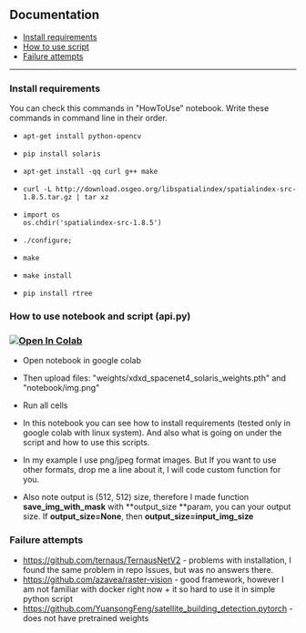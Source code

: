 ## Documentation

- [Install requirements](#install-requirements)
- [How to use script](#how-to-use-script)
- [Failure attempts](#failure-attempts)

---
### Install requirements 

You can check this commands in "HowToUse" notebook. Write these commands in command line in their order.

- ```apt-get install python-opencv```

- ``` pip install solaris  ```

- ```apt-get install -qq curl g++ make ```

- ```curl -L http://download.osgeo.org/libspatialindex/spatialindex-src-1.8.5.tar.gz | tar xz ```

- ```
  import os
  os.chdir('spatialindex-src-1.8.5')
  ```

- ```
  ./configure;
  ```

- ```make ```

- ```make install```

- ```pip install rtree ```

### How to use notebook and script (api.py)

###  [![Open In Colab](https://colab.research.google.com/assets/colab-badge.svg)](https://colab.research.google.com/drive/1BW9XHY59CQcUr7Ya8M2RpHdcO4fi-5Xg#scrollTo=VaCeGwEizhlA)

- Open notebook in google colab 
- Then upload files: "weights/xdxd_spacenet4_solaris_weights.pth" and "notebook/img.png"
- Run all cells

- In this notebook you can see how to install requirements (tested only in google colab with linux system). And also what is going on under the script and how to use this scripts. 
- In my example I use png/jpeg format images. But If you want to use other formats, drop me a line about it, I will code custom function for you.
- Also note output is (512, 512) size, therefore I made function **save_img_with_mask** with **output_size **param, you can your output size. If **output_size=None**, then **output_size=input_img_size**

### Failure attempts

- https://github.com/ternaus/TernausNetV2 - problems with installation, I found the same problem in repo Issues, but was no answers there.
- https://github.com/azavea/raster-vision - good framework, however I am not familiar with docker right now + it so hard to use it in simple python script
- https://github.com/YuansongFeng/satellite_building_detection.pytorch - does not have pretrained weights



